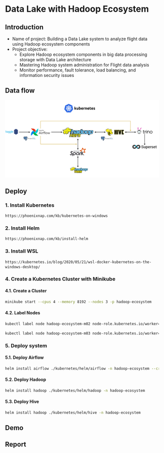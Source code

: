 # Data Lake with Hadoop Ecosystem

## Introduction
<ul>
  <li>Name of project: Building a Data Lake system to analyze flight data using Hadoop ecosystem components</li>
  <li>Project objective:
    <ul>
      <li>Explore Hadoop ecosystem components in big data processing storage with Data Lake architecture</li>
      <li>Mastering Hadoop system administration for Flight data analysis</li>
      <li>Monitor performance, fault tolerance, load balancing, and information security issues</li>
    </ul>
  </li>
</ul>

## Data flow
  <img src="https://github.com/Tran-Ngoc-Bao/Hadoop_Ecosystem/blob/master/pictures/system.png">

## Deploy
### 1. Install Kubernetes
```
https://phoenixnap.com/kb/kubernetes-on-windows
```

### 2. Install Helm
```
https://phoenixnap.com/kb/install-helm
```

### 3. Install WSL
```
https://kubernetes.io/blog/2020/05/21/wsl-docker-kubernetes-on-the-windows-desktop/
```

### 4. Create a Kubernetes Cluster with Minikube
#### 4.1. Create a Cluster
```sh
minikube start --cpus 4 --memory 8192 --nodes 3 -p hadoop-ecosystem
```

#### 4.2. Label Nodes
```sh
kubectl label node hadoop-ecosystem-m02 node-role.kubernetes.io/worker=worker & kubectl label nodes hadoop-ecosystem-m02 role=worker
```
```sh
kubectl label node hadoop-ecosystem-m03 node-role.kubernetes.io/worker=worker & kubectl label nodes hadoop-ecosystem-m03 role=worker
```

### 5. Deploy system
#### 5.1. Deploy Airflow
```sh
helm install airflow ./kubernetes/helm/airflow -n hadoop-ecosystem --create-namespace
```

#### 5.2. Deploy Hadoop
```sh
helm install hadoop ./kubernetes/helm/hadoop -n hadoop-ecosystem
```

#### 5.3. Deploy Hive
```sh
helm install hadoop ./kubernetes/helm/hive -n hadoop-ecosystem
```

## Demo

## Report
